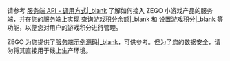 请参考 [服务端 API - 调用方式\|_blank](!ZegoMiniGameEngine-Making_API_Requests) 了解如何接入 ZEGO 小游戏产品的服务端，并在您的服务端上实现 [查询游戏积分余额\|_blank](!ZegoMiniGameEngine-DescribeUserCurrency) 和 [设置游戏积分\|_blank](!ZegoMiniGameEngine-ExchangeUserCurrency) 等功能，以便您对用户的游戏积分进行管理。

ZEGO 为您提供了[服务端示例源码\|_blank](!ZegoMiniGameEngine-download)，可供参考。但为了您的数据安全，请勿将其直接用于线上生产环境。





